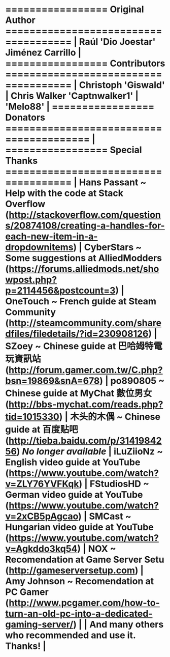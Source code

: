 ================= Original Author =====================================
|	Raúl 'Dio Joestar' Jiménez Carrillo
|
=================  Contributors   =====================================
|	Christoph 'Giswald'
|	Chris Walker 'Captnwalker1'
|	'Melo88'
|
=================  Donators   ========================================
|
================= Special Thanks  =====================================
|	Hans Passant    	~ Help with the code at Stack Overflow    	(http://stackoverflow.com/questions/20874108/creating-a-handles-for-each-new-item-in-a-dropdownitems)
|	CyberStars		~ Some suggestions at AlliedModders		(https://forums.alliedmods.net/showpost.php?p=2114456&postcount=3)
|	OneTouch		~ French guide at Steam Community		(http://steamcommunity.com/sharedfiles/filedetails/?id=230908126)
|	SZoey			~ Chinese guide at 巴哈姆特電玩資訊站      	(http://forum.gamer.com.tw/C.php?bsn=19869&snA=678)
|	po890805		~ Chinese guide at MyChat 數位男女		(http://bbs-mychat.com/reads.php?tid=1015330)
|	木头的木偶		~ Chinese guide at 百度贴吧			(http://tieba.baidu.com/p/3141984256)      *No longer available*
|	iLuZiioNz		~ English video guide at YouTube		(https://www.youtube.com/watch?v=ZLY76YVFKqk)
|	FStudiosHD 		~ German video guide at YouTube			(https://www.youtube.com/watch?v=2xCB5pAgcao)
|	SMCast			~ Hungarian video guide at YouTube		(https://www.youtube.com/watch?v=Agkddo3kq54)
|	NOX			~ Recomendation at Game Server Setu		(http://gameserversetup.com)
|	Amy Johnson		~ Recomendation at PC Gamer			(http://www.pcgamer.com/how-to-turn-an-old-pc-into-a-dedicated-gaming-server/)
|
| And many others who recommended and use it. Thanks!
|
=======================================================================
